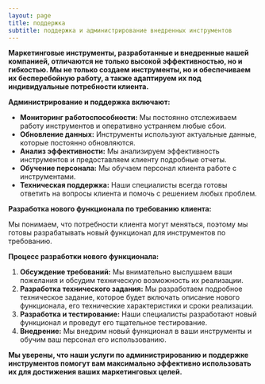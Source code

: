 ```yaml
---
layout: page
title: поддержка
subtitle: поддержка и администрирование внедренных инструментов
---
```

**Маркетинговые инструменты, разработанные и внедренные нашей компанией, отличаются не только высокой эффективностью, но и гибкостью. Мы не только создаем инструменты, но и обеспечиваем их бесперебойную работу, а также адаптируем их под индивидуальные потребности клиента.**

**Администрирование и поддержка включают:**

* **Мониторинг работоспособности:** Мы постоянно отслеживаем работу инструментов и оперативно устраняем любые сбои.
* **Обновление данных:** Инструменты используют актуальные данные, которые постоянно обновляются.
* **Анализ эффективности:** Мы анализируем эффективность инструментов и предоставляем клиенту подробные отчеты.
* **Обучение персонала:** Мы обучаем персонал клиента работе с инструментами.
* **Техническая поддержка:** Наши специалисты всегда готовы ответить на вопросы клиента и помочь с решением любых проблем.

**Разработка нового функционала по требованию клиента:**

Мы понимаем, что потребности клиента могут меняться, поэтому мы готовы разрабатывать новый функционал для инструментов по требованию. 

**Процесс разработки нового функционала:**

1. **Обсуждение требований:** Мы внимательно выслушаем ваши пожелания и обсудим техническую возможность их реализации.
2. **Разработка технического задания:** Мы разработаем подробное техническое задание, которое будет включать описание нового функционала, его технические характеристики и сроки реализации.
3. **Разработка и тестирование:** Наши специалисты разработают новый функционал и проведут его тщательное тестирование.
4. **Внедрение:** Мы внедрим новый функционал в ваши инструменты и обучим ваш персонал его использованию.

**Мы уверены, что наши услуги по администрированию и поддержке инструментов помогут вам максимально эффективно использовать их для достижения ваших маркетинговых целей.**
